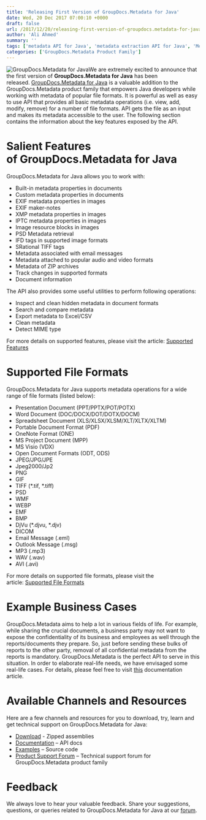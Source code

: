 ```yaml
---
title: 'Releasing First Version of GroupDocs.Metadata for Java'
date: Wed, 20 Dec 2017 07:00:10 +0000
draft: false
url: /2017/12/20/releasing-first-version-of-groupdocs.metadata-for-java/
author: 'Ali Ahmed'
summary: ''
tags: ['metadata API for Java', 'metadata extraction API for Java', 'Metadata manipulation API', 'GroupDocs.Metadata for Java', 'GroupDocs.Metadata for Java Releases']
categories: ['GroupDocs.Metadata Product Family']
---
```


![GroupDocs.Metadata for Java](http://blog.groupdocs.com/wp-content/uploads/sites/4/2017/12/groupdocs-metadata-java.png "GroupDocs-Metadata-theme-100x100")We are extremely excited to announce that the first version of **GroupDocs.Metadata for Java** has been released. [GroupDocs.Metadata for Java](https://products.groupdocs.com/metadata/java) is a valuable addition to the GroupDocs.Metadata product family that empowers Java developers while working with metadata of popular file formats. It is powerful as well as easy to use API that provides all basic metadata operations (i.e. view, add, modify, remove) for a number of file formats. API gets the file as an input and makes its metadata accessible to the user. The following section contains the information about the key features exposed by the API.

# Salient Features of GroupDocs.Metadata for Java

GroupDocs.Metadata for Java allows you to work with:

*   Built-in metadata properties in documents
*   Custom metadata properties in documents
*   EXIF metadata properties in images
*   EXIF maker-notes
*   XMP metadata properties in images
*   IPTC metadata properties in images
*   Image resource blocks in images
*   PSD Metadata retrieval
*   IFD tags in supported image formats
*   SRational TIFF tags
*   Metadata associated with email messages
*   Metadata attached to popular audio and video formats
*   Metadata of ZIP archives
*   Track changes in supported formats
*   Document information

The API also provides some useful utilities to perform following operations:

*   Inspect and clean hidden metadata in document formats
*   Search and compare metadata
*   Export metadata to Excel/CSV
*   Clean metadata
*   Detect MIME type

For more details on supported features, please visit the article: [Supported Features](https://docs.groupdocs.com/display/metadatajava/Features+Overview)

# Supported File Formats

GroupDocs.Metadata for Java supports metadata operations for a wide range of file formats (listed below):

*   Presentation Document (PPT/PPTX/POT/POTX)
*   Word Document (DOC/DOCX/DOT/DOTX/DOCM)
*   Spreadsheet Document (XLS/XLSX/XLSM/XLT/XLTX/XLTM)
*   Portable Document Format (PDF)
*   OneNote Format (ONE)
*   MS Project Document (MPP)
*   MS Visio (VDX)
*   Open Document Formats (ODT, ODS)
*   JPEG/JPG/JPE
*   Jpeg2000/Jp2
*   PNG
*   GIF
*   TIFF (\*.tif, \*.tiff)
*   PSD
*   WMF
*   WEBP
*   EMF
*   BMP
*   DjVu (\*.djvu, \*.djv)
*   DICOM
*   Email Message (.eml)
*   Outlook Message (.msg)
*   MP3 (.mp3)
*   WAV (.wav)
*   AVI (.avi)

For more details on supported file formats, please visit the article: [Supported File Formats](https://docs.groupdocs.com/display/metadatajava/Supported+File+Formats)

# Example Business Cases

GroupDocs.Metadata aims to help a lot in various fields of life. For example, while sharing the crucial documents, a business party may not want to expose the confidentiality of its business and employees as well through the reports/documents they prepare. So, just before sending these bulks of reports to the other party, removal of all confidential metadata from the reports is mandatory. GroupDocs.Metadata is the perfect API to serve in this situation. In order to elaborate real-life needs, we have envisaged some real-life cases. For details, please feel free to visit [this](https://docs.groupdocs.com/viewer/java) documentation article.

# Available Channels and Resources

Here are a few channels and resources for you to download, try, learn and get technical support on GroupDocs.Metadata for Java:

*   [Download](https://downloads.groupdocs.com/metadata/java) - Zipped assemblies
*   [Documentation](https://docs.groupdocs.com/metadata/java/) – API docs
*   [Examples](https://github.com/groupdocs-metadata/GroupDocs.Metadata-for-Java) – Source code
*   [Product Support Forum](https://forum.groupdocs.com/c/metadata) – Technical support forum for GroupDocs.Metadata product family

# Feedback

We always love to hear your valuable feedback. Share your suggestions, questions, or queries related to GroupDocs.Metadata for Java at our [forum](https://forum.groupdocs.com/c/metadata).





